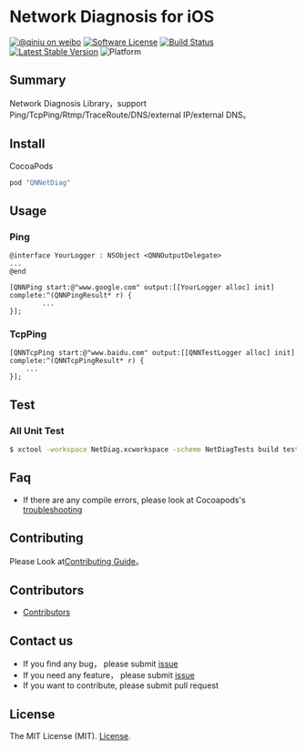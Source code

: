 # Network Diagnosis for iOS

[![@qiniu on weibo](http://img.shields.io/badge/weibo-%40qiniutek-blue.svg)](http://weibo.com/qiniutek)
[![Software License](https://img.shields.io/badge/license-MIT-brightgreen.svg)](LICENSE.md)
[![Build Status](https://travis-ci.org/qiniu/iOS-netdiag.svg?branch=master)](https://travis-ci.org/qiniu/iOS-netdiag)
[![Latest Stable Version](http://img.shields.io/cocoapods/v/QNNetDiag.svg)](https://github.com/qiniu/iOS-netdiag/releases)
![Platform](http://img.shields.io/cocoapods/p/QNNetDiag.svg)

## Summary

Network Diagnosis Library，support Ping/TcpPing/Rtmp/TraceRoute/DNS/external IP/external DNS。

## Install

CocoaPods

```ruby
pod "QNNetDiag"
```

## Usage
### Ping
```
@interface YourLogger : NSObject <QNNOutputDelegate>
...
@end

[QNNPing start:@"www.google.com" output:[[YourLogger alloc] init] complete:^(QNNPingResult* r) {
        ...
}];
```

### TcpPing
```
[QNNTcpPing start:@"www.baidu.com" output:[[QNNTestLogger alloc] init] complete:^(QNNTcpPingResult* r) {
    ...
}];
```
## Test


### All Unit Test

``` bash
$ xctool -workspace NetDiag.xcworkspace -scheme NetDiagTests build test -sdk iphonesimulator
```

## Faq

- If there are any compile errors, please look at Cocoapods's [troubleshooting](http://guides.cocoapods.org/using/troubleshooting.html)

## Contributing

Please Look at[Contributing Guide](https://github.com/qiniu/iOS-netdiag/blob/master/CONTRIBUTING.md)。

## Contributors

- [Contributors](https://github.com/qiniu/iOS-netdiag/contributors)

## Contact us

- If you find any bug， please submit [issue](https://github.com/qiniu/iOS-netdiag/issues)
- If you need any feature， please submit [issue](https://github.com/qiniu/iOS-netdiag/issues)
- If you want to contribute, please submit pull request

## License

The MIT License (MIT). [License](https://github.com/qiniu/iOS-netdiag/blob/master/LICENSE).
